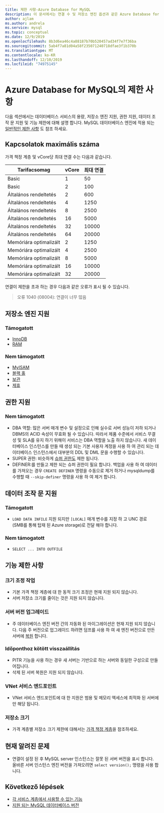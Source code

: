 ```yaml
---
title: 제한 사항-Azure Database for MySQL
description: 이 문서에서는 연결 수 및 저장소 엔진 옵션과 같은 Azure Database for MySQL의 제한 사항을 설명 합니다.
author: ajlam
ms.author: andrela
ms.service: mysql
ms.topic: conceptual
ms.date: 12/9/2019
ms.openlocfilehash: 8b3d6ea46c4a88187b70b520457ad34f7e7f36ba
ms.sourcegitcommit: 5ab4f7a81d04a58f235071240718dfae3f1b370b
ms.translationtype: MT
ms.contentlocale: ko-KR
ms.lasthandoff: 12/10/2019
ms.locfileid: "74975145"
---
```

# <a name="limitations-in-azure-database-for-mysql"></a>Azure Database for MySQL의 제한 사항
다음 섹션에서는 데이터베이스 서비스의 용량, 저장소 엔진 지원, 권한 지원, 데이터 조작 문 지원 및 기능 제한에 대해 설명 합니다. MySQL 데이터베이스 엔진에 적용 되는 [일반적인 제한 사항](https://dev.mysql.com/doc/mysql-reslimits-excerpt/5.6/en/limits.html) 도 참조 하세요.

## <a name="maximum-connections"></a>Kapcsolatok maximális száma
가격 책정 계층 및 vCore당 최대 연결 수는 다음과 같습니다. 

|**Tarifacsomag**|**vCore**| **최대 연결**|
|---|---|---|
|Basic| 1| 50|
|Basic| 2| 100|
|Általános rendeltetés| 2| 600|
|Általános rendeltetés| 4| 1250|
|Általános rendeltetés| 8| 2500|
|Általános rendeltetés| 16| 5000|
|Általános rendeltetés| 32| 10000|
|Általános rendeltetés| 64| 20000|
|Memóriára optimalizált| 2| 1250|
|Memóriára optimalizált| 4| 2500|
|Memóriára optimalizált| 8| 5000|
|Memóriára optimalizált| 16| 10000|
|Memóriára optimalizált| 32| 20000|

연결이 제한을 초과 하는 경우 다음과 같은 오류가 표시 될 수 있습니다.
> 오류 1040 (08004): 연결이 너무 많음

## <a name="storage-engine-support"></a>저장소 엔진 지원

### <a name="supported"></a>Támogatott
- [InnoDB](https://dev.mysql.com/doc/refman/5.7/en/innodb-introduction.html)
- [RAM](https://dev.mysql.com/doc/refman/5.7/en/memory-storage-engine.html)

### <a name="unsupported"></a>Nem támogatott
- [MyISAM](https://dev.mysql.com/doc/refman/5.7/en/myisam-storage-engine.html)
- [블랙 홀](https://dev.mysql.com/doc/refman/5.7/en/blackhole-storage-engine.html)
- [보관](https://dev.mysql.com/doc/refman/5.7/en/archive-storage-engine.html)
- [제휴](https://dev.mysql.com/doc/refman/5.7/en/federated-storage-engine.html)

## <a name="privilege-support"></a>권한 지원

### <a name="unsupported"></a>Nem támogatott
- DBA 역할: 많은 서버 매개 변수 및 설정으로 인해 실수로 서버 성능이 저하 되거나 DBMS의 ACID 속성이 무효화 될 수 있습니다. 따라서 제품 수준에서 서비스 무결성 및 SLA를 유지 하기 위해이 서비스는 DBA 역할을 노출 하지 않습니다. 새 데이터베이스 인스턴스를 만들 때 생성 되는 기본 사용자 계정을 사용 하 여 관리 되는 데이터베이스 인스턴스에서 대부분의 DDL 및 DML 문을 수행할 수 있습니다. 
- SUPER 권한: 비슷하게 [슈퍼 권한도](https://dev.mysql.com/doc/refman/5.7/en/privileges-provided.html#priv_super) 제한 됩니다.
- DEFINER:를 만들고 제한 되는 슈퍼 권한이 필요 합니다. 백업을 사용 하 여 데이터를 가져오는 경우 `CREATE DEFINER` 명령을 수동으로 제거 하거나 mysqldump를 수행할 때 `--skip-definer` 명령을 사용 하 여 제거 합니다.

## <a name="data-manipulation-statement-support"></a>데이터 조작 문 지원

### <a name="supported"></a>Támogatott
- `LOAD DATA INFILE` 지원 되지만 `[LOCAL]` 매개 변수를 지정 하 고 UNC 경로 (SMB를 통해 탑재 된 Azure storage)로 전달 해야 합니다.

### <a name="unsupported"></a>Nem támogatott
- `SELECT ... INTO OUTFILE`

## <a name="functional-limitations"></a>기능 제한 사항

### <a name="scale-operations"></a>크기 조정 작업
- 기본 가격 책정 계층에 대 한 동적 크기 조정은 현재 지원 되지 않습니다.
- 서버 저장소 크기를 줄이는 것은 지원 되지 않습니다.

### <a name="server-version-upgrades"></a>서버 버전 업그레이드
- 주 데이터베이스 엔진 버전 간의 자동화 된 마이그레이션은 현재 지원 되지 않습니다. 다음 주 버전으로 업그레이드 하려면 덤프를 사용 하 여 새 엔진 버전으로 만든 서버에 [복원](./concepts-migrate-dump-restore.md) 합니다.

### <a name="point-in-time-restore"></a>Időponthoz kötött visszaállítás
- PITR 기능을 사용 하는 경우 새 서버는 기반으로 하는 서버와 동일한 구성으로 만들어집니다.
- 삭제 된 서버 복원은 지원 되지 않습니다.

### <a name="vnet-service-endpoints"></a>VNet 서비스 엔드포인트
- VNet 서비스 엔드포인트에 대 한 지원은 범용 및 메모리 액세스에 최적화 된 서버에만 해당 됩니다.

### <a name="storage-size"></a>저장소 크기
- 가격 계층별 저장소 크기 제한에 대해서는 [가격 책정 계층](concepts-pricing-tiers.md)을 참조하세요.

## <a name="current-known-issues"></a>현재 알려진 문제
- 연결이 설정 된 후 MySQL server 인스턴스는 잘못 된 서버 버전을 표시 합니다. 올바른 서버 인스턴스 엔진 버전을 가져오려면 `select version();` 명령을 사용 합니다.

## <a name="next-steps"></a>Következő lépések
- [각 서비스 계층에서 사용할 수 있는 기능](concepts-pricing-tiers.md)
- [지원 되는 MySQL 데이터베이스 버전](concepts-supported-versions.md)
